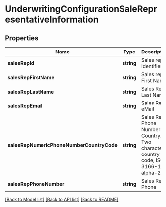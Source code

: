 # UnderwritingConfigurationSaleRepresentativeInformation

## Properties
Name | Type | Description | Notes
------------ | ------------- | ------------- | -------------
**salesRepId** | **string** | Sales rep Identifier | 
**salesRepFirstName** | **string** | Sales rep First Name | 
**salesRepLastName** | **string** | Sales Rep Last Name | 
**salesRepEmail** | **string** | Sales Rep eMail | 
**salesRepNumericPhoneNumberCountryCode** | **string** | Sales Rep Phone Number Country. Two character country code, ISO 3166-1 alpha-2. | 
**salesRepPhoneNumber** | **string** | Sales Rep Phone | 

[[Back to Model list]](../README.md#documentation-for-models) [[Back to API list]](../README.md#documentation-for-api-endpoints) [[Back to README]](../README.md)


